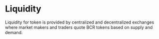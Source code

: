 # Liquidity

Liquidity for token is provided by centralized and decentralized exchanges where market makers and traders quote BCR tokens based on supply and demand.
